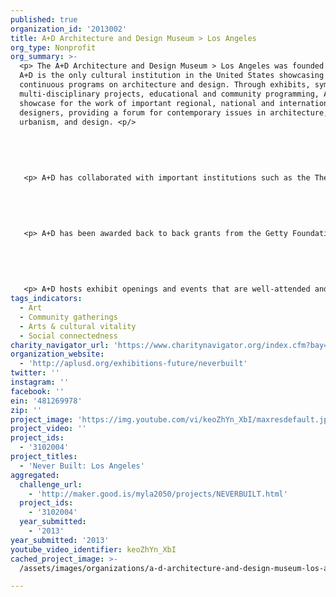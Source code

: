 ```yaml
---
published: true
organization_id: '2013002'
title: A+D Architecture and Design Museum > Los Angeles
org_type: Nonprofit
org_summary: >-
  <p> The A+D Architecture and Design Museum > Los Angeles was founded in 2001.
  A+D is the only cultural institution in the United States showcasing
  continuous programs on architecture and design. Through exhibits, symposia,
  multi-disciplinary projects, educational and community programming, A+D is a
  showcase for the work of important regional, national and international
  designers, providing a forum for contemporary issues in architecture,
  urbanism, and design. <p/>
   
   
   
   
   
   <p> A+D has collaborated with important institutions such as the The Getty Center, AIA, SCI-Arc, the LA Forum as well as emerging and established architects. The museum has produced over 30 world class exhibits and received Awards of Merit for education programming from The American Architectural Foundation. It's also received multi-year grants from the Department of Cultural Affairs; explored the frontiers of design through concerts incorporating cutting edge computer graphics and electronic sound; and hosted panels moderated by a diverse group including L.A. Times Architecture Critic Christopher Hawthorne, City Planner Gail Goldberg, journalist Frances Anderton, actor/pundit Harry Shearer and Councilman Bernard Parks. <p/>
   
   
   
   
   
   <p> A+D has been awarded back to back grants from the Getty Foundation for Pacific Standard Time (2011) and Pacfiic Standard Time Presents: Modern Architecture in L.A. (2012). For PST, the museum presented “Eames Words,” an exhibition that highlighted the ideas, rather than the creations, of the pioneering designers Charles and Ray Eames. For Pacific Standard Time Presents, the upcoming 2013 show, the museum has created “Windshield Perspective,” an examination of the Los Angeles urban landscape as seen through the city’s unexplored and unrepresented boulevards. <p/>
   
   
   
   
   
   <p> A+D hosts exhibit openings and events that are well-attended and garner attention and good will. These events are an integral part of the Museum’s purpose: comprehensive programming that incorporates academic and professional development with public outreach that is social and educational: Exhibitions of progressive architecture and design; topical lectures and seminars; student and professional design charrettes; education programs; architecture, design, urban tours; film screenings; book launches; internship opportunities; collaborations with community foundations focusing on at-risk youth; collaborations with cultural and educational institutions, locally and worldwide. <p/>
tags_indicators:
  - Art
  - Community gatherings
  - Arts & cultural vitality
  - Social connectedness
charity_navigator_url: 'https://www.charitynavigator.org/index.cfm?bay=search.profile&ein=481269978'
organization_website:
  - 'http://aplusd.org/exhibitions-future/neverbuilt'
twitter: ''
instagram: ''
facebook: ''
ein: '481269978'
zip: ''
project_image: 'https://img.youtube.com/vi/keoZhYn_XbI/maxresdefault.jpg'
project_video: ''
project_ids:
  - '3102004'
project_titles:
  - 'Never Built: Los Angeles'
aggregated:
  challenge_url:
    - 'http://maker.good.is/myla2050/projects/NEVERBUILT.html'
  project_ids:
    - '3102004'
  year_submitted:
    - '2013'
year_submitted: '2013'
youtube_video_identifier: keoZhYn_XbI
cached_project_image: >-
  /assets/images/organizations/a-d-architecture-and-design-museum-los-angeles/img.youtube.com/vi/keoZhYn_XbI/maxresdefault.jpg

---
```

